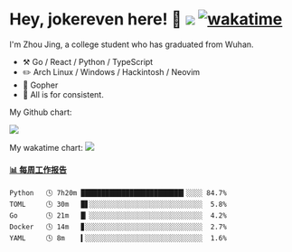 # Hey, jokereven here! 👋 ![](https://visitor-badge.laobi.icu/badge?page_id=jokereven.readme) [![wakatime](https://wakatime.com/badge/user/eada5769-12fd-41f7-af3d-65254494dce1.svg)](https://wakatime.com/@eada5769-12fd-41f7-af3d-65254494dce1)

I'm Zhou Jing, a college student who has graduated from Wuhan.
-   :hammer_and_pick: Go / React / Python / TypeScript
-   :pencil2: Arch Linux / Windows / Hackintosh / Neovim
-   :seedling: Gopher
-   :thought_balloon: All is for consistent.

My Github chart:

![](https://ghchart.rshah.org/JonnieWayy)

My wakatime chart:
![](https://wakatime.com/share/@jokereven/1679dc82-4bf9-4b63-9203-390d608503de.png)

<!-- waka-box start -->
#### <a href="https://gist.github.com/9f8118785e2d128d746db5f61b0e0a2a" target="_blank">📊 每周工作报告</a>
```text
Python   🕓 7h20m █████████████████████████▍░░░░ 84.7%
TOML     🕓 30m   █▋░░░░░░░░░░░░░░░░░░░░░░░░░░░░  5.8%
Go       🕓 21m   █▏░░░░░░░░░░░░░░░░░░░░░░░░░░░░  4.2%
Docker   🕓 14m   ▊░░░░░░░░░░░░░░░░░░░░░░░░░░░░░  2.7%
YAML     🕓 8m    ▍░░░░░░░░░░░░░░░░░░░░░░░░░░░░░  1.6%
```
<!-- Powered by https://github.com/journey-ad/waka-box-go . -->
<!-- waka-box end -->
